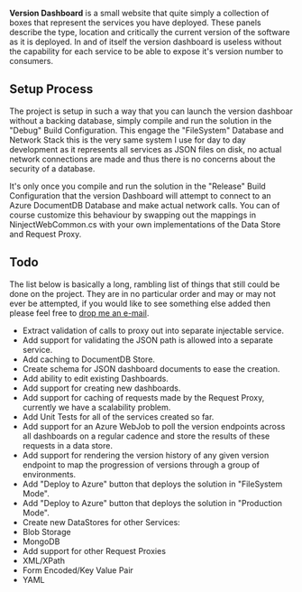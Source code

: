 **Version Dashboard** is a small website that quite simply a collection of boxes that represent the services you have deployed.  These panels describe the type, location and critically the current version of the software as it is deployed.  In and of itself the version dashboard is useless without the capability for each service to be able to expose it's version number to consumers.

## Setup Process

The project is setup in such a way that you can launch the version dashboar without a backing database, simply compile and run the solution in the "Debug" Build Configuration.  This engage the "FileSystem" Database and Network Stack this is the very same system I use for day to day development as it represents all services as JSON files on disk, no actual network connections are made and thus there is no concerns about the security of a database.

It's only once you compile and run the solution in the "Release" Build Configuration that the version Dashboard will attempt to connect to an Azure DocumentDB Database and make actual network calls.  You can of course customize this behaviour by swapping out the mappings in NinjectWebCommon.cs with your own implementations of the Data Store and Request Proxy.

## Todo

The list below is basically a long, rambling list of things that still could be done on the project.  They are in no particular order and may or may not ever be attempted, if you would like to see something else added then please feel free to <a href="mailto:richard.slater@amido.com">drop me an e-mail</a>.

 * Extract validation of calls to proxy out into separate injectable service.
 * Add support for validating the JSON path is allowed into a separate service.
 * Add caching to DocumentDB Store.
 * Create schema for JSON dashboard documents to ease the creation.
 * Add ability to edit existing Dashboards.
 * Add support for creating new dashboards.
 * Add support for caching of requests made by the Request Proxy, currently we have a scalability problem.
 * Add Unit Tests for all of the services created so far.
 * Add support for an Azure WebJob to poll the version endpoints across all dashboards on a regular cadence and store the results of these requests in a data store.
 * Add support for rendering the version history of any given version endpoint to map the progression of versions through a group of environments.
 * Add "Deploy to Azure" button that deploys the solution in "FileSystem Mode".
 * Add "Deploy to Azure" button that deploys the solution in "Production Mode".
 * Create new DataStores for other Services:
  * Blob Storage
  * MongoDB
 * Add support for other Request Proxies
  * XML/XPath
  * Form Encoded/Key Value Pair
  * YAML
